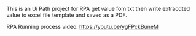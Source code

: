 This is an Ui Path project for RPA get value fom txt then write extracdted value to excel file template and saved as a PDF.

RPA Running process video: https://youtu.be/ygFPckBuneM
